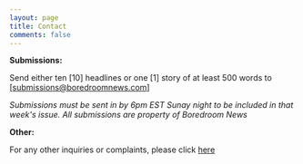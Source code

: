 ```yaml
---
layout: page
title: Contact
comments: false
---
```


**Submissions:**

Send either ten [10] headlines or one [1] story of at least 500 words to [submissions@boredroomnews.com]

_Submissions must be sent in by 6pm EST Sunay night to be included in that week's issue. All submissions are property of Boredroom News_

**Other:**

For any other inquiries or complaints, please click [here](https://www.boredroomnews.com/DNC)